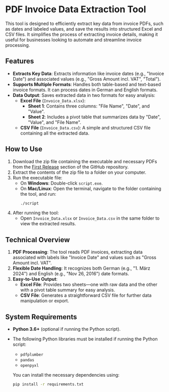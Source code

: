 # PDF Invoice Data Extraction Tool

This tool is designed to efficiently extract key data from invoice PDFs, such as dates and labeled values, and save the results into structured Excel and CSV files. It simplifies the process of extracting invoice details, making it useful for businesses looking to automate and streamline invoice processing.

## Features

- **Extracts Key Data**: Extracts information like invoice dates (e.g., "Invoice Date") and associated values (e.g., "Gross Amount incl. VAT", "Total").
- **Supports Multiple Formats**: Handles both table-based and text-based invoice formats. It can process dates in German and English formats.
- **Data Output**: Saves extracted data in two formats for easy analysis:
  - **Excel File** (`Invoice_Data.xlsx`):
    - **Sheet 1**: Contains three columns: "File Name", "Date", and "Value".
    - **Sheet 2**: Includes a pivot table that summarizes data by "Date", "Value", and "File Name".
  - **CSV File** (`Invoice_Data.csv`): A simple and structured CSV file containing all the extracted data.

## How to Use

1. Download the zip file containing the executable and necessary PDFs from the [First Release](https://github.com/SripalUdyavara/Udyavara_Sripal_WerkStudent_Python/releases/tag/FirstRelease) section of the GitHub repository.
2. Extract the contents of the zip file to a folder on your computer.
3. Run the executable file:
   - On **Windows**: Double-click `script.exe`.
   - On **Mac/Linux**: Open the terminal, navigate to the folder containing the tool, and run:
     ```bash
     ./script
     ```
4. After running the tool:
   - Open `Invoice_Data.xlsx` or `Invoice_Data.csv` in the same folder to view the extracted results.

## Technical Overview

1. **PDF Processing**: The tool reads PDF invoices, extracting data associated with labels like "Invoice Date" and values such as "Gross Amount incl. VAT".
2. **Flexible Date Handling**: It recognizes both German (e.g., "1. März 2024") and English (e.g., "Nov 26, 2016") date formats.
3. **Easy-to-Use Output**:
   - **Excel File**: Provides two sheets—one with raw data and the other with a pivot table summary for easy analysis.
   - **CSV File**: Generates a straightforward CSV file for further data manipulation or export.

## System Requirements

- **Python 3.6+** (optional if running the Python script).
- The following Python libraries must be installed if running the Python script:
  - `pdfplumber`
  - `pandas`
  - `openpyxl`

  You can install the necessary dependencies using:
  ```bash
  pip install -r requirements.txt
  ```
